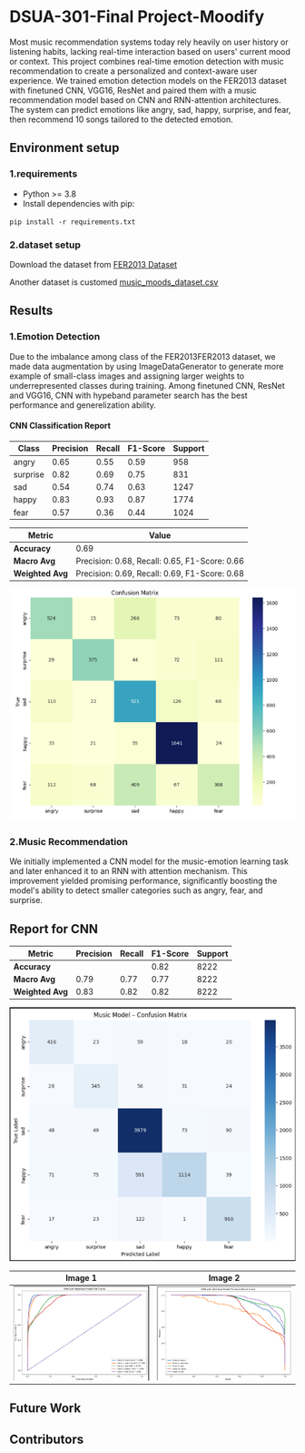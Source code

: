 # DSUA-301-Final Project-Moodify
Most music recommendation systems today rely heavily on user history or listening habits, lacking real-time interaction based on users' current mood or context. 
This project combines real-time emotion detection with music recommendation to create a personalized and context-aware user experience.
We trained emotion detection models on the FER2013 dataset with finetuned  CNN, VGG16, ResNet and paired them with a music recommendation model based on CNN and RNN-attention architectures.
The system can predict emotions like angry, sad, happy, surprise, and fear, then recommend 10 songs tailored to the detected emotion.

 ## Environment setup
 ### 1.requirements
 - Python >= 3.8
 - Install dependencies with pip:
   
 `pip install -r requirements.txt`

 
 ### 2.dataset setup
 Download the dataset from [FER2013 Dataset](https://www.kaggle.com/datasets/msambare/fer2013)
 
 Another dataset is customed [music_moods_dataset.csv](./music_moods_dataset.csv)
 


 


 ## Results
 
 ### 1.Emotion Detection
 Due to the imbalance among class of the FER2013FER2013 dataset, we made data augmentation by using ImageDataGenerator to generate more example of small-class images and assigning larger weights to underrepresented classes during training.
 Among finetuned CNN, ResNet and VGG16, CNN with hypeband parameter search has the best performance and generelization ability.
 #### CNN Classification Report

| Class      | Precision | Recall | F1-Score | Support |
|------------|-----------|--------|----------|---------|
| angry      | 0.65      | 0.55   | 0.59     | 958     |
| surprise   | 0.82      | 0.69   | 0.75     | 831     |
| sad        | 0.54      | 0.74   | 0.63     | 1247    |
| happy      | 0.83      | 0.93   | 0.87     | 1774    |
| fear       | 0.57      | 0.36   | 0.44     | 1024    |

| Metric          | Value |
|------------------|-------|
| **Accuracy**     | 0.69  |
| **Macro Avg**    | Precision: 0.68, Recall: 0.65, F1-Score: 0.66 |
| **Weighted Avg** | Precision: 0.69, Recall: 0.69, F1-Score: 0.68 |

 
 ![confunsion matrix for CNN_Emotion_Model](./image/CNN_confusion_matrix.png)



 


 ### 2.Music Recommendation
We initially implemented a CNN model for the music-emotion learning task and later enhanced it to an RNN with attention mechanism. This improvement yielded promising performance, significantly boosting the model's ability to detect smaller categories such as angry, fear, and surprise.
 ## Report for CNN

| Metric          | Precision | Recall | F1-Score | Support |
|------------------|-----------|--------|----------|---------|
| **Accuracy**     |           |        | 0.82     | 8222    |
| **Macro Avg**    | 0.79      | 0.77   | 0.77     | 8222    |
| **Weighted Avg** | 0.83      | 0.82   | 0.82     | 8222    |

 ![confunsion matrix for CNN_Music_Model](./image/music_model_confusionmatrix.png)

 | Image 1        | Image 2        |
|----------------|----------------|
| ![ROC_curve_for_RNN_with_attention](./image/ROC_curve_for_RNN_with_attention.png) | ![PR_curve_for_RNN_with_attention](./image/PR_curve_for_RNN_with_attention.png) |


 ## Future Work


 ## Contributors
 
 
